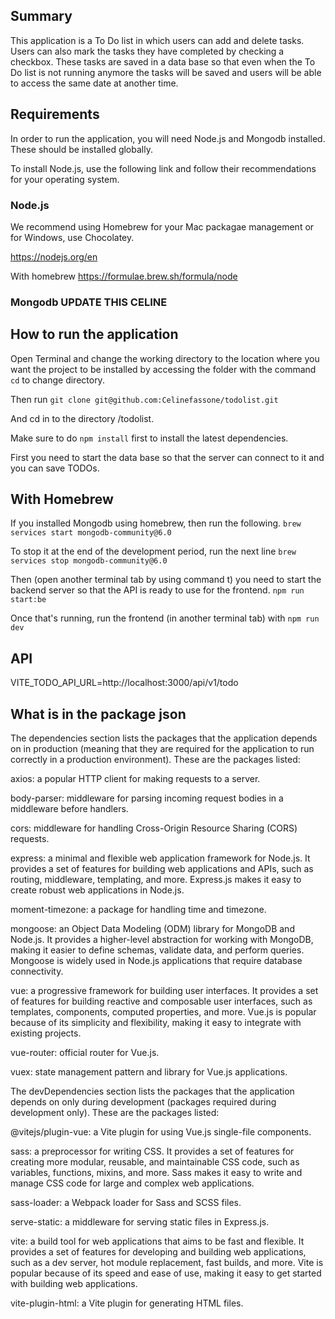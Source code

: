 ## Summary

This application is a To Do list in which users can add and delete tasks. Users can also mark the tasks they have completed by checking a checkbox. These tasks are saved in a data base so that even when the To Do list is not running anymore the tasks will be saved and users will be able to access the same date at another time.

## Requirements

In order to run the application, you will need Node.js and Mongodb installed. These should be installed globally.

To install Node.js, use the following link and follow their recommendations for your operating system.

### Node.js
We recommend using Homebrew for your Mac packagae management or for Windows, use Chocolatey. 

https://nodejs.org/en

With homebrew
https://formulae.brew.sh/formula/node

### Mongodb UPDATE THIS CELINE

## How to run the application

Open Terminal and change the working directory to the location where you want the project to be installed
by accessing the folder with the command `cd` to change directory.

Then run 
`git clone git@github.com:Celinefassone/todolist.git`

And cd in to the directory /todolist.

Make sure to do `npm install` first to install the latest dependencies.

First you need to start the data base so that the server can connect to it and you can save TODOs.
## With Homebrew

If you installed Mongodb using homebrew, then run the following.
`brew services start mongodb-community@6.0`

To stop it at the end of the development period, run the next line
`brew services stop mongodb-community@6.0`

Then (open another terminal tab by using command t) you need to start the backend server so that the API is ready to use for the frontend.
`npm run start:be`

Once that's running, run the frontend (in another terminal tab) with
`npm run dev`

## API

VITE_TODO_API_URL=http://localhost:3000/api/v1/todo

## What is in the package json

The dependencies section lists the packages that the application depends on in production (meaning that they are required for the application to run correctly in a production environment). These are the packages listed:

axios: a popular HTTP client for making requests to a server.

body-parser: middleware for parsing incoming request bodies in a middleware before handlers.

cors: middleware for handling Cross-Origin Resource Sharing (CORS) requests.

express: a minimal and flexible web application framework for Node.js. It provides a set of features for building web applications and APIs, such as routing, middleware, templating, and more. Express.js makes it easy to create robust web applications in Node.js.

moment-timezone: a package for handling time and timezone.

mongoose: an Object Data Modeling (ODM) library for MongoDB and Node.js. It provides a higher-level abstraction for working with MongoDB, making it easier to define schemas, validate data, and perform queries. Mongoose is widely used in Node.js applications that require database connectivity.

vue: a progressive framework for building user interfaces. It provides a set of features for building reactive and composable user interfaces, such as templates, components, computed properties, and more. Vue.js is popular because of its simplicity and flexibility, making it easy to integrate with existing projects.

vue-router: official router for Vue.js.

vuex: state management pattern and library for Vue.js applications.

The devDependencies section lists the packages that the application depends on only during development (packages required during development only). These are the packages listed:

@vitejs/plugin-vue: a Vite plugin for using Vue.js single-file components.

sass: a preprocessor for writing CSS. It provides a set of features for creating more modular, reusable, and maintainable CSS code, such as variables, functions, mixins, and more. Sass makes it easy to write and manage CSS code for large and complex web applications.

sass-loader: a Webpack loader for Sass and SCSS files.

serve-static: a middleware for serving static files in Express.js.

vite: a build tool for web applications that aims to be fast and flexible. It provides a set of features for developing and building web applications, such as a dev server, hot module replacement, fast builds, and more. Vite is popular because of its speed and ease of use, making it easy to get started with building web applications.

vite-plugin-html: a Vite plugin for generating HTML files.
